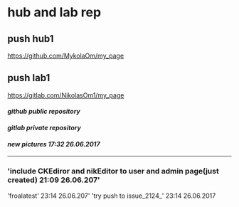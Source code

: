# hub and lab rep
## push hub1
https://github.com/MykolaOm/my_page 
## push lab1
https://gitlab.com/NikolasOm1/my_page

#### *github public repository*
#### *gitlab private repository*
#### *new pictures 17:32 26.06.2017*
      
      
  ***  
 ### 'include CKEdiror and nikEditor to user and admin page(just created) 21:09 26.06.207' 
 'froalatest' 23:14 26.06.207' 
 'try push to issue_2124_' 23:14 26.06.2017 
